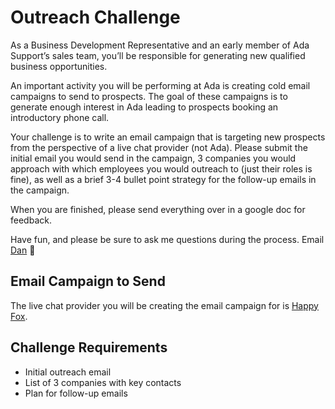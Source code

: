 
# Outreach Challenge

As a Business Development Representative and an early member of Ada Support’s sales team, you’ll be responsible for generating new qualified business opportunities.

An important activity you will be performing at Ada is creating cold email campaigns to send to prospects. The goal of these campaigns is to generate enough interest in Ada leading to prospects booking an introductory phone call. 

Your challenge is to write an email campaign that is targeting new prospects from the perspective of a live chat provider (not Ada). Please submit the initial email you would send in the campaign, 3 companies you would approach with which employees you would outreach to (just their roles is fine), as well as a brief 3-4 bullet point strategy for the follow-up emails in the campaign.

When you are finished, please send everything over in a google doc for feedback. 

Have fun, and please be sure to ask me questions during the process. Email [Dan](dan@ada.support) 🙂

## Email Campaign to Send

The live chat provider you will be creating the email campaign for is [Happy Fox](https://www.happyfox.com/).

## Challenge Requirements
- Initial outreach email
- List of 3 companies with key contacts
- Plan for follow-up emails
